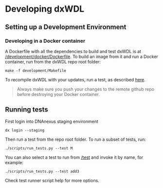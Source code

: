 # Developing dxWDL

## Setting up a Development Environment

### Developing in a Docker container

A Dockerfile with all the dependencies to build and test dxWDL is at [/development/docker/Dockerfile](docker/Dockerfile). To build an image from it and run a Docker container, run from the dxWDL repo root folder:

```
make -f development/Makefile
```

To recompile dxWDL with your updates, run a test, as described [here](#Running-tests).

> Always make sure you push your changes to the remote github repo before destroying your Docker container.

## Running tests

First login into DNAnexus staging environment

```
dx login --staging
```

Then run a test from the repo root folder. To run a subset of tests, run:

```
./scripts/run_tests.py --test M
```

You can also select a test to run from [/test](/test) and invoke it by name, for example:

```
./scripts/run_tests.py --test add3
```

Check test runner script help for more options.


